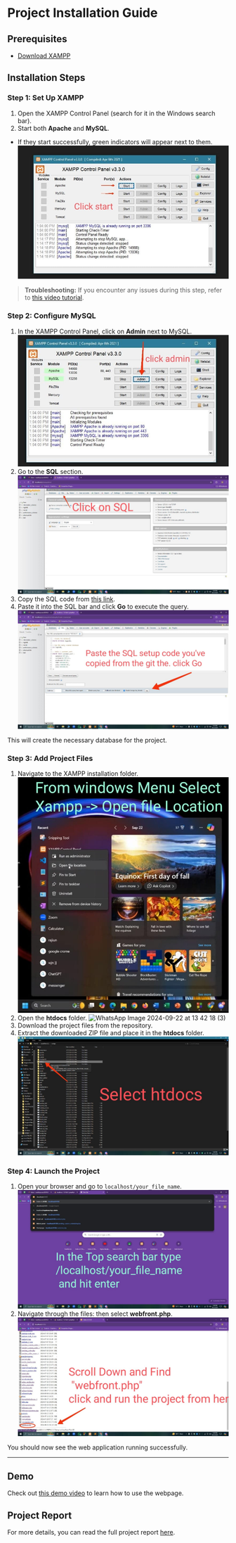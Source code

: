 # Project Installation Guide

## Prerequisites
- [Download XAMPP](https://www.apachefriends.org/)

## Installation Steps

### Step 1: Set Up XAMPP
1. Open the XAMPP Control Panel (search for it in the Windows search bar).
2. Start both **Apache** and **MySQL**.
- If they start successfully, green indicators will appear next to them.
![WhatsApp Image 2024-09-22 at 13 42 17](https://github.com/Rajiunnabi/Print-Craft/blob/646dfe94ecda991d9d52028ad9af99496591e314/WhatsApp%20Image%202024-09-22%20at%2013.42.17%20(2).jpeg)


> **Troubleshooting:** If you encounter any issues during this step, refer to [this video tutorial](https://www.youtube.com/watch?v=ipMedkjMupw).

### Step 2: Configure MySQL
1. In the XAMPP Control Panel, click on **Admin** next to MySQL.
![WhatsApp Image 2024-09-22 at 13 42 17 (1)](https://github.com/Rajiunnabi/Print-Craft/blob/646dfe94ecda991d9d52028ad9af99496591e314/WhatsApp%20Image%202024-09-22%20at%2013.42.17%20(3).jpeg)
2. Go to the **SQL** section.
![WhatsApp Image 2024-09-22 at 13 42 18](https://github.com/Rajiunnabi/Print-Craft/blob/646dfe94ecda991d9d52028ad9af99496591e314/WhatsApp%20Image%202024-09-22%20at%2013.42.18%20(4).jpeg)
3. Copy the SQL code from [this link](https://codeshare.io/0b7gol).
4. Paste it into the SQL bar and click **Go** to execute the query.
![WhatsApp Image 2024-09-22 at 13 42 18 (1)](https://github.com/Rajiunnabi/Print-Craft/blob/646dfe94ecda991d9d52028ad9af99496591e314/WhatsApp%20Image%202024-09-22%20at%2013.42.18%20(5).jpeg)

This will create the necessary database for the project.

### Step 3: Add Project Files
1. Navigate to the XAMPP installation folder.
![Screenshot 2024-09-22 141710](https://github.com/Rajiunnabi/Print-Craft/blob/646dfe94ecda991d9d52028ad9af99496591e314/WhatsApp%20Image%202024-09-22%20at%2013.42.18%20(6).jpeg)
2. Open the **htdocs** folder.
![WhatsApp Image 2024-09-22 at 13 42 18 (3)](https://github.com/user-attachments/assets/870a5b12-225d-4516-80fa-d431e0d1af25)
3. Download the project files from the repository.
4. Extract the downloaded ZIP file and place it in the **htdocs** folder.
![WhatsApp Image 2024-09-22 at 13 42 19](https://github.com/Rajiunnabi/Print-Craft/blob/646dfe94ecda991d9d52028ad9af99496591e314/WhatsApp%20Image%202024-09-22%20at%2013.42.18%20(7).jpeg)


### Step 4: Launch the Project
1. Open your browser and go to `localhost/your_file_name`.
![WhatsApp Image 2024-09-22 at 13 42 19 (1)](https://github.com/Rajiunnabi/Print-Craft/blob/646dfe94ecda991d9d52028ad9af99496591e314/WhatsApp%20Image%202024-09-22%20at%2013.42.19%20(4).jpeg)
2. Navigate through the files: then select **webfront.php**.
![WhatsApp Image 2024-09-22 at 13 42 19 (2)](https://github.com/Rajiunnabi/Print-Craft/blob/646dfe94ecda991d9d52028ad9af99496591e314/WhatsApp%20Image%202024-09-22%20at%2013.42.19%20(5).jpeg)


You should now see the web application running successfully.

---

## Demo

Check out [this demo video](https://www.youtube.com/watch?v=PtFKXTLKkgI&themeRefresh=1) to learn how to use the webpage.

## Project Report

For more details, you can read the full project report [here](https://docs.google.com/document/d/1u8BptNyE6Nl-uDm1wdr7guNiWQD9AMOx/edit?usp=sharing&ouid=100471608040016368239&rtpof=true&sd=true).
